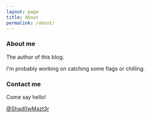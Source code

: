 ```yaml
---
layout: page
title: About
permalink: /about/
---
```


### About me

The author of this blog.

I'm probably working on catching some flags or chilling.


### Contact me

Come say hello!

[@Shad0wMazt3r](mailto:Shad0wMazt3r@protonmail.com)
